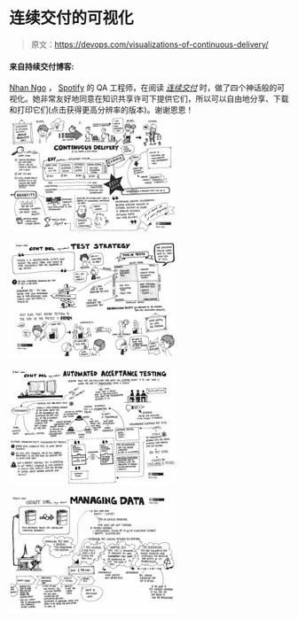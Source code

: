 # 连续交付的可视化

> 原文：<https://devops.com/visualizations-of-continuous-delivery/>

#### 来自持续交付博客:

[Nhan Ngo](https://www.linkedin.com/pub/nhan-ngo/11/938/ba5) ， [Spotify](https://spotify.com/) 的 QA 工程师，在阅读 [*连续交付*](https://www.amazon.com/dp/0321601912?tag=contindelive-20) 时，做了四个神话般的可视化。她非常友好地同意在知识共享许可下提供它们，所以可以自由地分享、下载和打印它们(点击获得更高分辨率的版本)。谢谢恩恩！ [![01_CD_the_idea_low-res](img/5721b1cb60c75eb6b1892d544f8925e8.png)](https://devops.com/wp-content/uploads/2014/02/01_CD_the_idea_low-res.jpg)

[![02_CD_test_strategy_low-res](img/9c4cd4ae7c56cc7f7ca9029ccde2fbc0.png)](https://devops.com/wp-content/uploads/2014/02/02_CD_test_strategy_low-res.jpg)

[![03_CD_automated_acceptance_test_low-res](img/d508293036d22868b29213c843c08b01.png)](https://devops.com/wp-content/uploads/2014/02/03_CD_automated_acceptance_test_low-res.jpg)

[![04_CD_managing_data_low-res](img/740e935dd5c2b8b123393c807905929f.png)](https://devops.com/wp-content/uploads/2014/02/04_CD_managing_data_low-res.jpg)